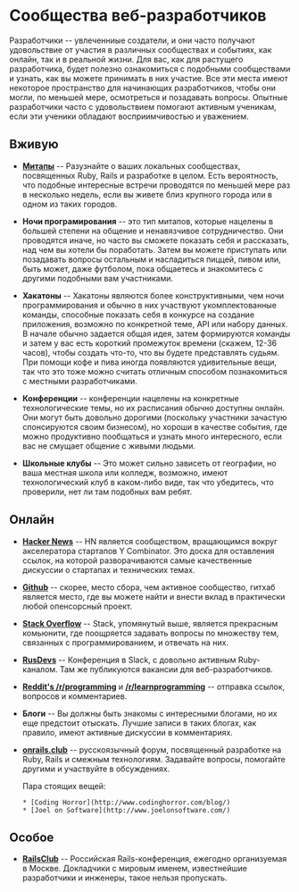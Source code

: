 # Сообщества веб-разработчиков

Разработчики -- увлеченниые создатели, и они часто получают удовольствие от участия в различных сообществах и событиях, как онлайн, так и в реальной жизни. Для вас, как для растущего разработчика, будет полезно ознакомиться с подобными сообществами и узнать, как вы можете принимать в них участие. Все эти места имеют некоторое пространство для начинающих разработчиков, чтобы они могли, по меньшей мере, осмотреться и позадавать вопросы. Опытные разработчики часто с удовольствием помогают активным ученикам, если эти ученики обладают восприимчивостью и уважением.

## Вживую

* **[Митапы](http://www.meetup.com)** -- Разузнайте о ваших локальных сообществах, посвященных Ruby, Rails и разработке в целом. Есть вероятность, что подобные интересные встречи проводятся по меньшей мере раз в несколько недель, если вы живете близ крупного города или в одном из таких городов.

* **Ночи програмирования** -- это тип митапов, которые нацелены в большей степени на общение и ненавязчивое сотрудничество. Они проводятся иначе, но часто вы сможете показать себя и рассказать, над чем вы хотели бы поработать. Затем вы можете приступать или позадавать вопросы остальным и насладиться пиццей, пивом или, быть может, даже футболом, пока общаетесь и знакомитесь с другими подобными вам участниками.

* **Хакатоны** -- Хакатоны являются более конструктивными, чем ночи программирования и обычно в них участвуют укомплектованные команды, способные показать себя в конкурсе на создание приложения, возможно по конкретной теме, API или набору данных. В начале обычно задается общая идея, затем формируются команды и затем у вас есть короткий промежуток времени (скажем, 12-36 часов), чтобы создать что-то, что вы будете представлять судьям. При помощи кофе и пива иногда появляются удивительные вещи, так что это тоже можно считать отличным способом познакомиться с местными разработчиками.

* **Конференции** -- конференции нацелены на конкретные технологические темы, но их расписания обычно доступны онлайн. Они могут быть довольно дорогими (поскольку участники зачастую спонсируются своим бизнесом), но хороши в качестве события, где можно продуктивно пообщаться и узнать много интересного, если вас не смущает общение с живыми людьми.

* **Школьные клубы** -- Это может сильно зависеть от географии, но ваша местная школа или колледж, возможно, имеют технологический клуб в каком-либо виде, так что убедитесь, что проверили, нет ли там подобных вам ребят.

## Онлайн
* **[Hacker News](http://news.ycombinator.com)** -- HN является сообществом, вращающимся вокруг акселератора стартапов Y Combinator. Это доска для оставления ссылок, на которой разворачиваются самые качественные дискуссии о стартапах и технических темах.
* **[Github](http://www.github.com)** -- скорее, место сбора, чем активное сообщество, гитхаб является место, где вы можете найти и внести вклад в практически любой опенсорсный проект.
* **[Stack Overflow](http://www.stackoverflow.com)** -- Stack, упомянутый выше, является прекрасным комьюнити, где поощряется задавать вопросы по множеству тем, связанных с программированием, и отвечать на них.
* **[RusDevs](https://rusdevs.herokuapp.com)** -- Конференция в Slack, с довольно активным Ruby-каналом. Там же публикуются вакансии для веб-разработчиков.
* **[Reddit's /r/programming](http://www.reddit.com/r/programming/)** и **[/r/learnprogramming](http://www.reddit.com/r/learnprogramming)** -- отправка ссылок, вопросов и комментариев.
* **Блоги** -- Вы должны быть знакомы с интересными блогами, но их еще предстоит отыскать. Лучшие записи в таких блогах, как правило, имеют активные дискуссии в комментариях.
* **[onrails.club](http://onrails.club)** -- русскоязычный форум, посвященный разработке на Ruby, Rails и смежным технологиям. Задавайте вопросы, помогайте другими и участвуйте в обсуждениях.

    Пара стоящих вещей:

      * [Coding Horror](http://www.codinghorror.com/blog/)
      * [Joel on Software](http://www.joelonsoftware.com/)

## Особое
* **[RailsClub](http://railsclub.ru/?locale=ru)** -- Российская Rails-конференция, ежегодно организуемая в Москве. Докладчики с мировым именем, известнейшие разработчики и инженеры, такое нельзя пропускать.
